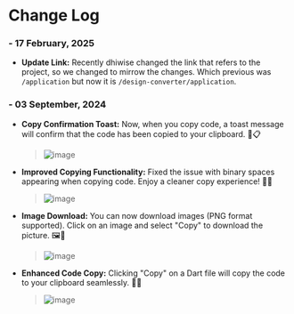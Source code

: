 # Change Log

###  - 17 February, 2025
- **Update Link:** Recently dhiwise changed the link that refers to the project, so we changed to mirrow the changes. Which previous was `/application` but now it is `/design-converter/application`.


###  - 03 September, 2024

- **Copy Confirmation Toast:** Now, when you copy code, a toast message will confirm that the code has been copied to your clipboard. 🚀📋
  > ![image](https://github.com/user-attachments/assets/cb5fdfa3-be63-4d00-b4aa-14a3c3cb23e2)
- **Improved Copying Functionality:** Fixed the issue with binary spaces appearing when copying code. Enjoy a cleaner copy experience! 🧹✨
  >![image](https://github.com/user-attachments/assets/6fb45595-a6a6-482d-adbf-be7739c432e6)
- **Image Download:** You can now download images (PNG format supported). Click on an image and select "Copy" to download the picture. 🖼️💾
  >![image](https://github.com/user-attachments/assets/ae19359a-b9b4-4d0e-b8b8-3d3fec6201b4)
- **Enhanced Code Copy:** Clicking "Copy" on a Dart file will copy the code to your clipboard seamlessly. 📂🔗
  >![image](https://github.com/user-attachments/assets/6010b366-4720-4321-852b-da92ad2bc5d7)